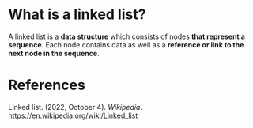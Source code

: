 # What is a linked list? 

A linked list is a **data structure** which consists of nodes **that represent a sequence**. Each node contains data as well as a **reference or link to the next node in the sequence**. 

# References 
Linked list. (2022, October 4). *Wikipedia*. <https://en.wikipedia.org/wiki/Linked_list> 

